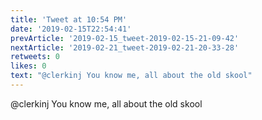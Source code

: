 ```yaml
---
title: 'Tweet at 10:54 PM'
date: '2019-02-15T22:54:41'
prevArticle: '2019-02-15_tweet-2019-02-15-21-09-42'
nextArticle: '2019-02-21_tweet-2019-02-21-20-33-28'
retweets: 0
likes: 0
text: "@clerkinj You know me, all about the old skool"
---
```

@clerkinj You know me, all about the old skool